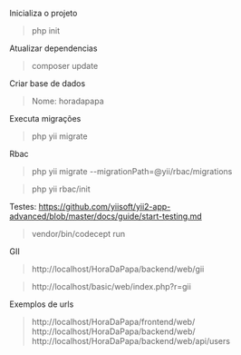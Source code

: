 Inicializa o projeto
>php init

Atualizar dependencias
>composer update

Criar base de dados
>Nome: horadapapa

Executa migrações
>php yii migrate

Rbac
>php yii migrate --migrationPath=@yii/rbac/migrations

>php yii rbac/init

Testes: https://github.com/yiisoft/yii2-app-advanced/blob/master/docs/guide/start-testing.md
>vendor/bin/codecept run

GII
>http://localhost/HoraDaPapa/backend/web/gii

>http://localhost/basic/web/index.php?r=gii

Exemplos de urls
>http://localhost/HoraDaPapa/frontend/web/
>http://localhost/HoraDaPapa/backend/web/
>http://localhost/HoraDaPapa/backend/web/api/users